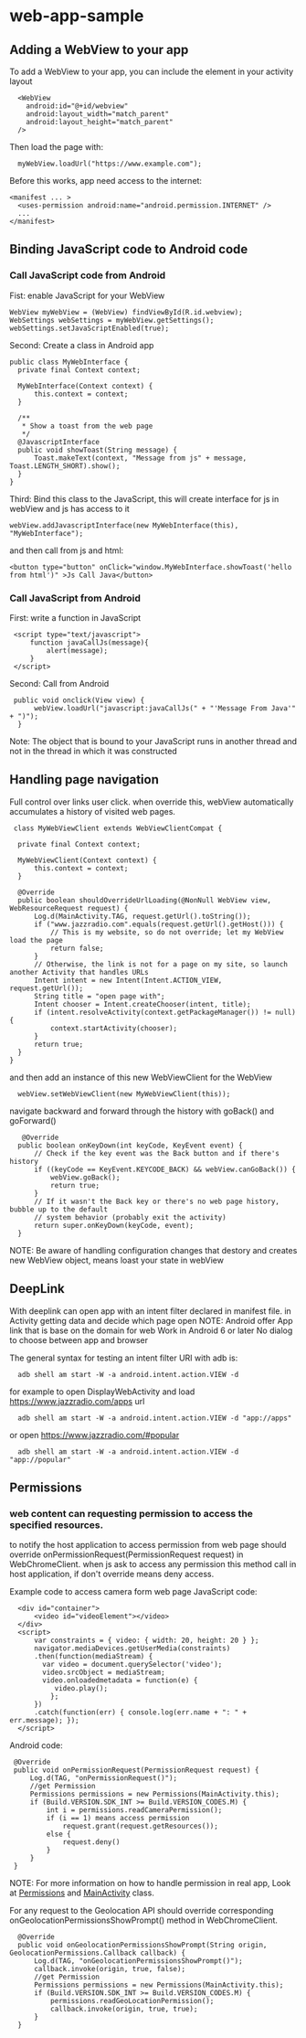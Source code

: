   # web-app-sample

  ## Adding a WebView to your app
  To add a WebView to your app, you can include the <WebView> element in your activity layout
  ```
    <WebView
      android:id="@+id/webview"
      android:layout_width="match_parent"
      android:layout_height="match_parent"
    />

  ```
  Then load the page with:
  ```
    myWebView.loadUrl("https://www.example.com");

  ```
  Before this works, app need access to the internet:
  ```
  <manifest ... >
    <uses-permission android:name="android.permission.INTERNET" />
    ...
  </manifest>
  
  ```
  ## Binding JavaScript code to Android code
  
  ### Call JavaScript code from Android
  Fist: enable JavaScript for your WebView
  ```
  WebView myWebView = (WebView) findViewById(R.id.webview);
  WebSettings webSettings = myWebView.getSettings();
  webSettings.setJavaScriptEnabled(true);
  
  ```
  Second: Create a class in Android app
  ```
  public class MyWebInterface {
    private final Context context;

    MyWebInterface(Context context) {
        this.context = context;
    }

    /**
     * Show a toast from the web page
     */
    @JavascriptInterface
    public void showToast(String message) {
        Toast.makeText(context, "Message from js" + message, Toast.LENGTH_SHORT).show();
    }
  }
  
  ```
  Third: Bind this class to the JavaScript, this will create interface for js in webView and js has access to it
  ```
  webView.addJavascriptInterface(new MyWebInterface(this), "MyWebInterface");
  
  ```
  and then call from js and html:
  ```
  <button type="button" onClick="window.MyWebInterface.showToast('hello from html')" >Js Call Java</button>
  
  ```
  
  ### Call JavaScript from Android 
  
  First: write a function in JavaScript
  
  ```
   <script type="text/javascript">
       function javaCallJs(message){
           alert(message);
       }
   </script>
  
  ```
  
  Second: Call from Android
  
  ```
   public void onclick(View view) {
        webView.loadUrl("javascript:javaCallJs(" + "'Message From Java'" + ")");
    }
  
  ```
  Note: The object that is bound to your JavaScript runs in another thread and not in the thread in which it was constructed
  
  ## Handling page navigation
  Full control over links user click.
  when override this, webView automatically accumulates a history of visited web pages.
  ```
   class MyWebViewClient extends WebViewClientCompat {

    private final Context context;

    MyWebViewClient(Context context) {
        this.context = context;
    }

    @Override
    public boolean shouldOverrideUrlLoading(@NonNull WebView view, WebResourceRequest request) {
        Log.d(MainActivity.TAG, request.getUrl().toString());
        if ("www.jazzradio.com".equals(request.getUrl().getHost())) {
            // This is my website, so do not override; let my WebView load the page
            return false;
        }
        // Otherwise, the link is not for a page on my site, so launch another Activity that handles URLs
        Intent intent = new Intent(Intent.ACTION_VIEW, request.getUrl());
        String title = "open page with";
        Intent chooser = Intent.createChooser(intent, title);
        if (intent.resolveActivity(context.getPackageManager()) != null) {
            context.startActivity(chooser);
        }
        return true;
    }
  }
  
  ```
  and then add an instance of this new WebViewClient for the WebView
  ```
    webView.setWebViewClient(new MyWebViewClient(this));
  ```
  navigate backward and forward through the history with goBack() and goForward()
  ```
     @Override
    public boolean onKeyDown(int keyCode, KeyEvent event) {
        // Check if the key event was the Back button and if there's history
        if ((keyCode == KeyEvent.KEYCODE_BACK) && webView.canGoBack()) {
            webView.goBack();
            return true;
        }
        // If it wasn't the Back key or there's no web page history, bubble up to the default
        // system behavior (probably exit the activity)
        return super.onKeyDown(keyCode, event);
    }
  
  ```
  NOTE: Be aware of handling configuration changes that destory and creates new WebView object, means loast your state in webView
  
  ## DeepLink
  With deeplink can open app with an intent filter declared in manifest file.
  in Activity getting data and decide which page open
  NOTE: Android offer App link that is base on the domain for web
    Work in Android 6 or later
    No dialog to choose between app and browser
      
  The general syntax for testing an intent filter URI with adb is:
  ```
    adb shell am start -W -a android.intent.action.VIEW -d       
  ```
  for example to open DisplayWebActivity and load https://www.jazzradio.com/apps url
  ```
    adb shell am start -W -a android.intent.action.VIEW -d "app://apps" 
  ```
  or open https://www.jazzradio.com/#popular 
  ```
    adb shell am start -W -a android.intent.action.VIEW -d "app://popular"
  ```  
  ## Permissions 
  ### web content can requesting permission to access the specified resources.
  to notify the host application to access permission from web page should override onPermissionRequest(PermissionRequest request) in WebChromeClient. 
  when js ask to access any permission this method call in host application, if don't override means deny access.
  
  Example code to access camera form web page
  JavaScript code:
  ```
    <div id="container">
        <video id="videoElement"></video>
    </div>
    <script>
        var constraints = { video: { width: 20, height: 20 } };
        navigator.mediaDevices.getUserMedia(constraints)
        .then(function(mediaStream) {
          var video = document.querySelector('video');
          video.srcObject = mediaStream;
          video.onloadedmetadata = function(e) {
             video.play();
            };
        })
        .catch(function(err) { console.log(err.name + ": " + err.message); });
    </script>

  ``` 
  Android code:
  ```
   @Override
   public void onPermissionRequest(PermissionRequest request) {
       Log.d(TAG, "onPermissionRequest()");
       //get Permission
       Permissions permissions = new Permissions(MainActivity.this);
       if (Build.VERSION.SDK_INT >= Build.VERSION_CODES.M) {
           int i = permissions.readCameraPermission();
           if (i == 1) means access permission
               request.grant(request.getResources());
           else {
               request.deny()
           }
       }
   }
  ```
  NOTE: For more information on how to handle permission in real app, Look at [Permissions](https://github.com/mohodroid/web-app-sample/blob/main/app/src/main/java/com/mohdroid/webapplication/Permissions.kt) and [MainActivity](https://github.com/mohodroid/web-app-sample/blob/main/app/src/main/java/com/mohdroid/webapplication/MainActivity.java) class.
  
  For any request to the Geolocation API should override corresponding onGeolocationPermissionsShowPrompt() method in WebChromeClient.
  ```
    @Override
    public void onGeolocationPermissionsShowPrompt(String origin, GeolocationPermissions.Callback callback) {
        Log.d(TAG, "onGeolocationPermissionsShowPrompt()");
        callback.invoke(origin, true, false);
        //get Permission
        Permissions permissions = new Permissions(MainActivity.this);
        if (Build.VERSION.SDK_INT >= Build.VERSION_CODES.M) {
            permissions.readGeoLocationPermission();
            callback.invoke(origin, true, true);
        }
    } 
  ```
   
  
